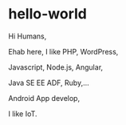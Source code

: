 # hello-world

Hi Humans,

<p>Ehab here, I like PHP, WordPress,</p>
<p>Javascript, Node.js, Angular,</p>
<p>Java SE EE ADF, Ruby,...</p> 
<p>Android App develop,</p>
<p>I like IoT.</p>


